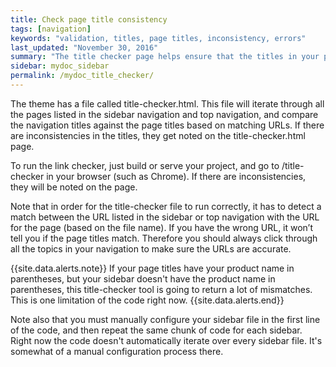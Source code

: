 ```yaml
---
title: Check page title consistency
tags: [navigation]
keywords: "validation, titles, page titles, inconsistency, errors"
last_updated: "November 30, 2016"
summary: "The title checker page helps ensure that the titles in your pages match the titles in your TOC."
sidebar: mydoc_sidebar
permalink: /mydoc_title_checker/
---
```


The theme has a file called title-checker.html. This file will iterate through all the pages listed in the sidebar navigation and top navigation, and compare the navigation titles against the page titles based on matching URLs. If there are inconsistencies in the titles, they get noted on the title-checker.html page.

To run the link checker, just build or serve your project, and go to /title-checker in your browser (such as Chrome). If there are inconsistencies, they will be noted on the page.

Note that in order for the title-checker file to run correctly, it has to detect a match between the URL listed in the sidebar or top navigation with the URL for the page (based on the file name). If you have the wrong URL, it won’t tell you if the page titles match. Therefore you should always click through all the topics in your navigation to make sure the URLs are accurate.

{{site.data.alerts.note}} If your page titles have your product name in parentheses, but your sidebar doesn't have the product name in parentheses, this title-checker tool is going to return a lot of mismatches. This is one limitation of the code right now. {{site.data.alerts.end}}

Note also that you must manually configure your sidebar file in the first line of the code, and then repeat the same chunk of code for each sidebar. Right now the code doesn't automatically iterate over every sidebar file. It's somewhat of a manual configuration process there.


